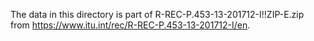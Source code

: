 The data in this directory is part of R-REC-P.453-13-201712-I!!ZIP-E.zip from
https://www.itu.int/rec/R-REC-P.453-13-201712-I/en.
